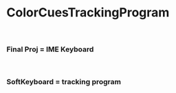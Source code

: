 # ColorCuesTrackingProgram 
<br> 
<h3> Final Proj = IME Keyboard </h3> <br> 
<h3> SoftKeyboard = tracking program </h3>
